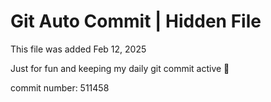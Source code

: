 # Git Auto Commit | Hidden File

This file was added Feb 12, 2025

Just for fun and keeping my daily git commit active 🤪

commit number: 511458
